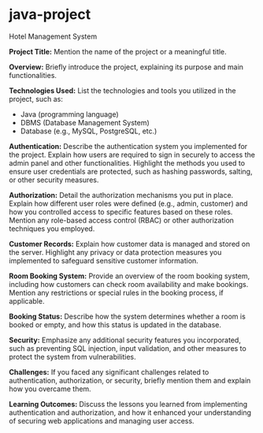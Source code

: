 # java-project
Hotel Management System

**Project Title:** Mention the name of the project or a meaningful title.

**Overview:** Briefly introduce the project, explaining its purpose and main functionalities.

**Technologies Used:** List the technologies and tools you utilized in the project, such as:

- Java (programming language)
- DBMS (Database Management System)
- Database (e.g., MySQL, PostgreSQL, etc.)

**Authentication:**
Describe the authentication system you implemented for the project. Explain how users are required to sign in securely to access the admin panel and other functionalities. Highlight the methods you used to ensure user credentials are protected, such as hashing passwords, salting, or other security measures.

**Authorization:**
Detail the authorization mechanisms you put in place. Explain how different user roles were defined (e.g., admin, customer) and how you controlled access to specific features based on these roles. Mention any role-based access control (RBAC) or other authorization techniques you employed.

**Customer Records:**
Explain how customer data is managed and stored on the server. Highlight any privacy or data protection measures you implemented to safeguard sensitive customer information.

**Room Booking System:**
Provide an overview of the room booking system, including how customers can check room availability and make bookings. Mention any restrictions or special rules in the booking process, if applicable.

**Booking Status:**
Describe how the system determines whether a room is booked or empty, and how this status is updated in the database.

**Security:**
Emphasize any additional security features you incorporated, such as preventing SQL injection, input validation, and other measures to protect the system from vulnerabilities.

**Challenges:**
If you faced any significant challenges related to authentication, authorization, or security, briefly mention them and explain how you overcame them.

**Learning Outcomes:**
Discuss the lessons you learned from implementing authentication and authorization, and how it enhanced your understanding of securing web applications and managing user access.
